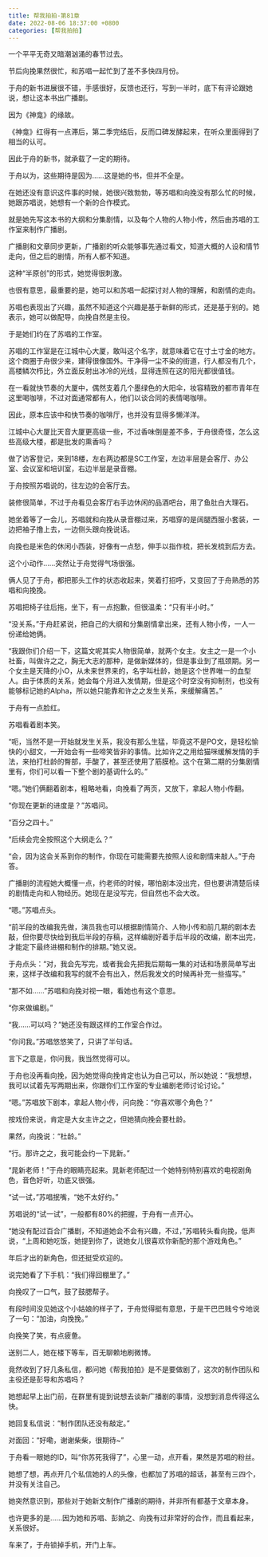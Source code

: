 ```yaml
---
title: 帮我拍拍-第81章
date: 2022-08-06 18:37:00 +0800
categories: [帮我拍拍]
---
```


一个平平无奇又暗潮汹涌的春节过去。

节后向挽果然很忙，和苏唱一起忙到了差不多快四月份。

于舟的新书进展很不错，手感很好，反馈也还行，写到一半时，底下有评论跟她说，想让这本书出广播剧。

因为《神龛》的缘故。

《神龛》红得有一点滞后，第二季完结后，反而口碑发酵起来，在听众里面得到了相当的认可。

因此于舟的新书，就承载了一定的期待。

于舟以为，这些期待是因为……这是她的书，但并不全是。

在她还没有意识这件事的时候，她很兴致勃勃，等苏唱和向挽没有那么忙的时候，她跟苏唱说，她想有一个新的合作模式。

就是她先写这本书的大纲和分集剧情，以及每个人物的人物小传，然后由苏唱的工作室来制作广播剧。

广播剧和文章同步更新，广播剧的听众能够事先通过看文，知道大概的人设和情节走向，但之后的剧情，所有人都不知道。

这种“半原创”的形式，她觉得很刺激。

也很有意思，最重要的是，她可以和苏唱一起探讨对人物的理解，和剧情的走向。

苏唱也表现出了兴趣，虽然不知道这个兴趣是基于新鲜的形式，还是基于别的。她表示，她可以做配导，向挽自然是主役。

于是她们约在了苏唱的工作室。

苏唱的工作室是在江城中心大厦，敢叫这个名字，就意味着它在寸土寸金的地方。这个商圈于舟很少来，建得很像国外。干净得一尘不染的街道，行人都没有几个，高楼鳞次栉比，外立面反射出冰冷的光线，显得连照在这的阳光都很值钱。

在一看就快节奏的大厦中，偶然支着几个墨绿色的大阳伞，妆容精致的都市青年在这里喝咖啡，不过对面通常都有人，他们以谈合同的表情喝咖啡。

因此，原本应该中和快节奏的咖啡厅，也并没有显得多懒洋洋。

江城中心大厦比天音大厦更高级一些，不过香味倒是差不多，于舟很奇怪，怎么这些高级大楼，都是批发的熏香吗？

做了访客登记，来到18楼，左右两边都是SC工作室，左边半层是会客厅、办公室、会议室和培训室，右边半层是录音棚。

于舟按照苏唱说的，往左边的会客厅去。

装修很简单，不过于舟看见会客厅右手边休闲的品酒吧台，用了鱼肚白大理石。

她坐着等了一会儿，苏唱就和向挽从录音棚过来，苏唱穿的是阔腿西服小套装，一边把袖子撸上去，一边侧头跟向挽说话。

向挽也是米色的休闲小西装，好像有一点愁，伸手以指作梳，把长发梳到后方去。

这个小动作……突然让于舟觉得气场很强。

俩人见了于舟，都把那头工作的状态收起来，笑着打招呼，又变回了于舟熟悉的苏唱和向挽挽。

苏唱把椅子往后拖，坐下，有一点抱歉，但很温柔：“只有半小时。”

“没关系。”于舟赶紧说，把自己的大纲和分集剧情拿出来，还有人物小传，一人一份递给她俩。

“我跟你们介绍一下，这篇文呢其实人物很简单，就两个女主。女主之一是一个小社畜，叫做许之之，胸无大志的那种，是做新媒体的，但是事业到了瓶颈期。另一个女主是天降的小O，从未来世界来的，名字叫杜龄，她是这个世界唯一的血型人。由于体质的关系，她会每个月进入发情期，但是这个时空没有抑制剂，也没有能够标记她的Alpha，所以她只能靠和许之之发生关系，来缓解痛苦。”

于舟有一点脸红。

苏唱看着剧本笑。

“呃，当然不是一开始就发生关系，我没有那么生猛，毕竟这不是PO文，是轻松愉快的小甜文，一开始会有一些啼笑皆非的事情。比如许之之用给猫咪缓解发情的手法，来拍打杜龄的臀部，手酸了，甚至还使用了筋膜枪。这个在第二期的分集剧情里有，你们可以看一下整个剧的基调什么的。”

“嗯。”她们俩翻着剧本，粗略地看，向挽看了两页，又放下，拿起人物小传翻。

“你现在更新的进度是？”苏唱问。

“百分之四十。”

“后续会完全按照这个大纲走么？”

“会，因为这会关系到你的制作，你现在可能需要先按照人设和剧情来敲人。”于舟答。

广播剧的流程她大概懂一点，约老师的时候，哪怕剧本没出完，但也要讲清楚后续的剧情走向和人物经历。她现在是没写完，但自然也不会大改。

“嗯。”苏唱点头。

“前半段的改编我先做，演员我也可以根据剧情简介、人物小传和前几期的剧本去敲，但你要尽快给到我后半段的存稿，这样编剧好着手后半段的改编，剧本出完，才能定下最终进棚和制作的排期。”她又说。

于舟点头：“对，我会先写完，或者我会先把我后期每一集的对话和场景简单写出来，这样子改编和我写的就不会有出入，然后我发文的时候再补充一些描写。”

“那不如……”苏唱和向挽对视一眼，看她也有这个意思。

“你来做编剧。”

“我……可以吗？”她还没有跟这样的工作室合作过。

“你问我。”苏唱悠悠笑了，只讲了半句话。

言下之意是，你问我，我当然觉得可以。

于舟也没再看向挽，因为她觉得向挽肯定也认为自己可以，所以她说：“我想想，我可以试着先写两期出来，你跟你们工作室的专业编剧老师讨论讨论。”

“嗯。”苏唱放下剧本，拿起人物小传，问向挽：“你喜欢哪个角色？”

按戏份来说，肯定是大女主许之之，但她猜向挽会要杜龄。

果然，向挽说：“杜龄。”

“行。那许之之，我可能会约一下晁新。”

“晁新老师！”于舟的眼睛亮起来。晁新老师配过一个她特别特别喜欢的电视剧角色，音色好听，功底又很强。

“试一试，”苏唱抿嘴，“她不太好约。”

苏唱说的“试一试”，一般都有80%的把握，于舟有一点开心。

“她没有配过百合广播剧，不知道她会不会有兴趣，不过，”苏唱转头看向挽，低声说，“上周和她吃饭，她提到你了，说她女儿很喜欢你新配的那个游戏角色。”

年后才出的新角色，但还挺受欢迎的。

说完她看了下手机：“我们得回棚里了。”

向挽叹了一口气，鼓了鼓腮帮子。

有段时间没见她这个小姑娘的样子了，于舟觉得挺有意思，于是干巴巴贱兮兮地说了一句：“加油，向挽挽。”

向挽笑了笑，有点疲惫。

送别二人，她在楼下等车，百无聊赖地刷微博。

竟然收到了好几条私信，都问她《帮我拍拍》是不是要做剧了，这次的制作团队和主役还是彭导和苏唱吗？

她想起早上出门前，在群里有提到说想去谈新广播剧的事情，没想到消息传得这么快。

她回复私信说：“制作团队还没有敲定。”

对面回：“好嘞，谢谢柴柴，很期待~”

于舟看一眼她的ID，叫“你苏死我得了”，心里一动，点开看，果然是苏唱的粉丝。

她想了想，再点开几个私信她的人的头像，也都加了苏唱的超话，甚至有三四个，并没有关注自己。

她突然意识到，那些对于她新文制作广播剧的期待，并非所有都基于文章本身。

也许更多的是……因为她和苏唱、彭姠之、向挽有过非常好的合作，而且看起来，关系很好。

车来了，于舟锁掉手机，开门上车。


